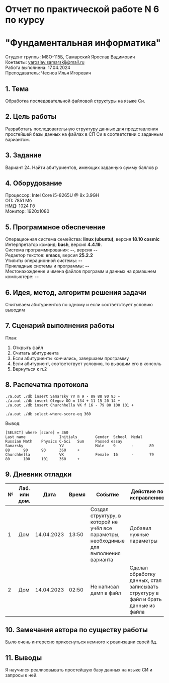 # Отчет по практической работе N 6 по курсу
# "Фундаментальная информатика"

Студент группы: M8О-115Б, Самарский Ярослав Вадимович\
Контакты: yaroslav.samarskij@mail.ru \
Работа выполнена: 17.04.2024\
Преподаватель: Чеснов Илья Игоревич

## 1. Тема

Обработка последовательной файловой структуры на языке Си.

## 2. Цель работы

Разработать последовательную структуру данных для представления простейшей базы данных на файлах в СП Си в соответствии с заданным вариантом.

## 3. Задание

Вариант 24. Найти абитуриентов, имеющих заданную сумму баллов p

## 4. Оборудование

Процессор: Intel Core i5-8265U @ 8x 3.9GH\
ОП: 7851 Мб\
НМД: 1024 Гб\
Монитор: 1920x1080

## 5. Программное обеспечение

Операционная система семейства: **linux (ubuntu)**, версия **18.10 cosmic**\
Интерпретатор команд: **bash**, версия **4.4.19**.\
Система программирования: **--**, версия **--**\
Редактор текстов: **emacs**, версия **25.2.2**\
Утилиты операционной системы: **--**\
Прикладные системы и программы: **--**\
Местонахождение и имена файлов программ и данных на домашнем компьютере: **--**

## 6. Идея, метод, алгоритм решения задачи

Считываем абитуриентов по одному и если соответствует условию выводим

## 7. Сценарий выполнения работы

План:
1. Открыть файл
2. Считать абитуриента
3. Если абитуриенты кончились, завершаем программу
4. Если абитуриент, соответствует условию, то выводим его в консоль
5. Вернуться к п.2

## 8. Распечатка протокола

```
./a.out ./db insert Samarsky YV m 9 - 89 88 90 93 +
./a.out ./db insert Olegov OO m 134 + 11 15 20 14 +
./a.out ./db insert Churchhella VK f 16 - 79 80 100 101 +

./a.out ./db select-where-score-eq 360
```

Вывод:
```
[SELECT] where [score] = 360
Last name               Initials        Gender  School  Medal   Russian Math    Physics C-Sci   Sum     Passed essay
Samarsky                YV              Male    9       -       89      88      90      93      360     +
Churchhella             VK              Female  16      -       79      80      100     101     360     +
```

## 9. Дневник отладки

| № | Лаб. или дом. | Дата       | Время     | Событие                  | Действие по исправлению | Примечание  |
|---|---------------|------------|-----------|--------------------------|-------------------------|-------------|
|1  | Дом           | 14.04.2023 | 13:50     | Создал структуру, в которой не учёл все параметры, необходимые для выполнения варианта | Добавил нужные параметры | Нужно быть внимательнее |
|2  | Дом           | 14.04.2023 | 02:50     | Не написал дамп в файл | Сделал обработку данных, стал записывать структуру в файл и брать данные из файла | Забыл |

## 10. Замечания автора по существу работы

Было очень интересно прикоснуться немного к реализации своей бд.

## 11. Выводы

Я научился реализовывать простейшую базу данных на языке СИ и запросы к ней.
